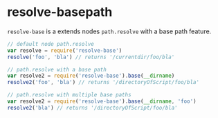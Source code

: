 # resolve-basepath

`resolve-base` is a extends nodes `path.resolve` with a base path feature.

```js
// default node path.resolve
var resolve = require('resolve-base')
resolve('foo', 'bla') // returns '/currentdir/foo/bla'

// path.resolve with a base path
var resolve2 = require('resolve-base').base(__dirname)
resolve2('foo', 'bla') // returns '/directoryOfScript/foo/bla'

// path.resolve with multiple base paths
var resolve2 = require('resolve-base').base(__dirname, 'foo')
resolve2('bla') // returns '/directoryOfScript/foo/bla'
```
